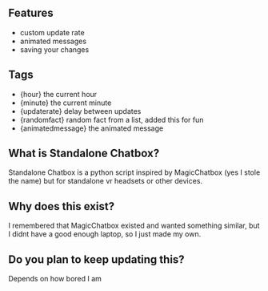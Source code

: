 ## Features
- custom update rate
- animated messages
- saving your changes

## Tags
- {hour} the current hour
- {minute} the current minute
- {updaterate} delay between updates
- {randomfact} random fact from a list, added this for fun
- {animatedmessage} the animated message


## What is Standalone Chatbox?
Standalone Chatbox is a python script inspired by MagicChatbox (yes I stole the name) but for standalone vr headsets or other devices.

## Why does this exist?
I remembered that MagicChatbox existed and wanted something similar, but I didnt have a good enough laptop, so I just made my own.

## Do you plan to keep updating this?
Depends on how bored I am
